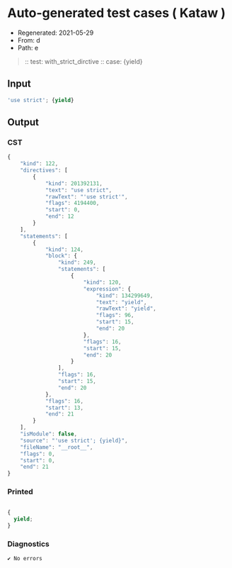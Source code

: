 # Auto-generated test cases ( Kataw )
- Regenerated: 2021-05-29
- From: d
- Path: e
> :: test: with_strict_dirctive
> :: case: {yield}
## Input

`````js
'use strict'; {yield}
`````
## Output

### CST

```javascript
{
    "kind": 122,
    "directives": [
        {
            "kind": 201392131,
            "text": "use strict",
            "rawText": "'use strict'",
            "flags": 4194400,
            "start": 0,
            "end": 12
        }
    ],
    "statements": [
        {
            "kind": 124,
            "block": {
                "kind": 249,
                "statements": [
                    {
                        "kind": 120,
                        "expression": {
                            "kind": 134299649,
                            "text": "yield",
                            "rawText": "yield",
                            "flags": 96,
                            "start": 15,
                            "end": 20
                        },
                        "flags": 16,
                        "start": 15,
                        "end": 20
                    }
                ],
                "flags": 16,
                "start": 15,
                "end": 20
            },
            "flags": 16,
            "start": 13,
            "end": 21
        }
    ],
    "isModule": false,
    "source": "'use strict'; {yield}",
    "fileName": "__root__",
    "flags": 0,
    "start": 0,
    "end": 21
}
```

### Printed

```javascript

{
  yield;
}
```

### Diagnostics

```javascript
✔ No errors
```

